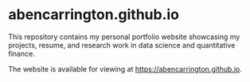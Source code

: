 # abencarrington.github.io
This repository contains my personal portfolio website showcasing my projects, resume, and research work in data science and quantitative finance.

The website is available for viewing at https://abencarrington.github.io.

